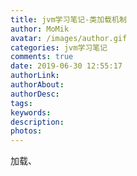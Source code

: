 ```yaml
---
title: jvm学习笔记-类加载机制
author: MoMik
avatar: /images/author.gif
categories: jvm学习笔记
comments: true
date: 2019-06-30 12:55:17
authorLink:
authorAbout:
authorDesc:
tags:
keywords:
description:
photos:
---
```


加载、
